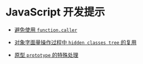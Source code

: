 # JavaScript 开发提示

- [避免使用 `function.caller` ](harmful_function.caller.md)

- [对象字面量操作过程中 `hidden classes tree` 的复用](polymorphism_in_object_literal.md)

- [原型 `prototype` 的特殊处理](prototypes_in_V8.md)
